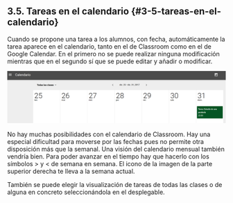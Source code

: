 ## 3.5\. Tareas en el calendario {#3-5-tareas-en-el-calendario}

Cuando se propone una tarea a los alumnos, con fecha, automáticamente la tarea aparece en el calendario, tanto en el de Classroom como en el de Google Calendar. En el primero no se puede realizar ninguna modificación mientras que en el segundo sí que se puede editar y añadir o modificar.

![](images/image21.png)

No hay muchas posibilidades con el calendario de Classroom. Hay una especial dificultad para moverse por las fechas pues no permite otra disposición más que la semanal. Una visión del calendario mensual también vendría bien. Para poder avanzar en el tiempo hay que hacerlo con los símbolos &gt; y &lt; de semana en semana. El icono de la imagen de la parte superior derecha te lleva a la semana actual.

También se puede elegir la visualización de tareas de todas las clases o de alguna en concreto seleccionándola en el desplegable.